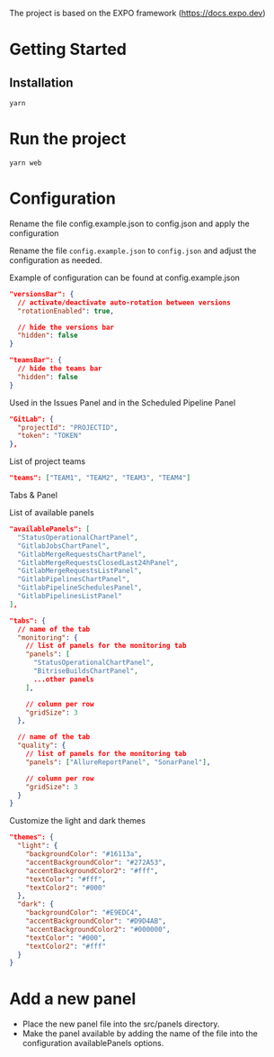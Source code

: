 The project is based on the EXPO framework (https://docs.expo.dev)

# Getting Started

## Installation

`yarn`

# Run the project

`yarn web`

# Configuration

Rename the file config.example.json to config.json and apply the configuration

Rename the file `config.example.json` to `config.json` and adjust the configuration as needed.

Example of configuration can be found at config.example.json

```json
"versionsBar": {
  // activate/deactivate auto-rotation between versions
  "rotationEnabled": true,

  // hide the versions bar
  "hidden": false
}
```

```json
"teamsBar": {
  // hide the teams bar
  "hidden": false
}
```

Used in the Issues Panel and in the Scheduled Pipeline Panel

```json
"GitLab": {
  "projectId": "PROJECTID",
  "token": "TOKEN"
},
```

List of project teams

```json
"teams": ["TEAM1", "TEAM2", "TEAM3", "TEAM4"]
```

Tabs & Panel

List of available panels

```json
"availablePanels": [
  "StatusOperationalChartPanel",
  "GitlabJobsChartPanel",
  "GitlabMergeRequestsChartPanel",
  "GitlabMergeRequestsClosedLast24hPanel",
  "GitlabMergeRequestsListPanel",
  "GitlabPipelinesChartPanel",
  "GitlabPipelineSchedulesPanel",
  "GitlabPipelinesListPanel"
],
```

```json
"tabs": {
  // name of the tab
  "monitoring": {
    // list of panels for the monitoring tab
    "panels": [
      "StatusOperationalChartPanel",
      "BitriseBuildsChartPanel",
      ...other panels
    ],

    // column per row
    "gridSize": 3
  },

  // name of the tab
  "quality": {
    // list of panels for the monitoring tab
    "panels": ["AllureReportPanel", "SonarPanel"],

    // column per row
    "gridSize": 3
  }
}
```

Customize the light and dark themes

```json
"themes": {
  "light": {
    "backgroundColor": "#16113a",
    "accentBackgroundColor": "#272A53",
    "accentBackgroundColor2": "#fff",
    "textColor": "#fff",
    "textColor2": "#000"
  },
  "dark": {
    "backgroundColor": "#E9EDC4",
    "accentBackgroundColor": "#D9D4AB",
    "accentBackgroundColor2": "#000000",
    "textColor": "#000",
    "textColor2": "#fff"
  }
}
```

# Add a new panel

- Place the new panel file into the src/panels directory.
- Make the panel available by adding the name of the file into the configuration availablePanels options.
